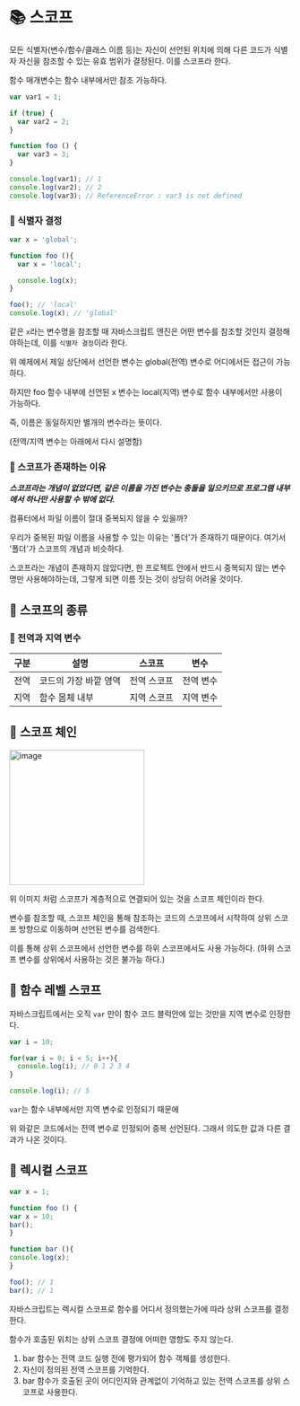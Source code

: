 # 📚 스코프

모든 식별자(변수/함수/클래스 이름 등)는 자신이 선언된 위치에 의해 다른 코드가 식별자 자신을 참조할 수  있는 유효 범위가 결정된다. 이를 스코프라 한다.

함수 매개변수는 함수 내부에서만 참조 가능하다.

```js
var var1 = 1;

if (true) {
  var var2 = 2;
}

function foo () {
  var var3 = 3;
}

console.log(var1); // 1
console.log(var2); // 2
console.log(var3); // ReferenceError : var3 is not defined
```

### 📌 식별자 결정
```js
var x = 'global';

function foo (){
  var x = 'local';

  console.log(x);
}

foo(); // 'local'
console.log(x); // 'global'
```

같은 `x`라는 변수명을 참조할 때 자바스크립트 엔진은 어떤 변수를 참조할 것인지 결정해야하는데, 이를 `식별자 결정`이라 한다.

위 예제에서 제일 상단에서 선언한 변수는 global(전역) 변수로 어디에서든 접근이 가능하다.

하지만 foo 함수 내부에 선언된 x 변수는 local(지역) 변수로 함수 내부에서만 사용이 가능하다.

즉, 이름은 동일하지만 별개의 변수라는 뜻이다.

(전역/지역 변수는 아래에서 다시 설명함)

### 📌 스코프가 존재하는 이유

**_스코프라는 개념이 없었다면, 같은 이름을 가진 변수는 충돌을 일으키므로 프로그램 내부에서 하나만 사용할 수 밖에 없다._**

컴퓨터에서 파일 이름이 절대 중복되지 않을 수 있을까?

우리가 중복된 파일 이름을 사용할 수 있는 이유는 '폴더'가 존재하기 때문이다. 여기서 '폴더'가 스코프의 개념과 비슷하다.

스코프라는 개념이 존재하지 않았다면, 한 프로젝트 안에서 반드시 중복되지 않는 변수명만 사용해야하는데, 그렇게 되면 이름 짓는 것이 상당히 어려울 것이다.

## 🎀 스코프의 종류

### 📌 전역과 지역 변수
|구분|설명|스코프|변수|
|------|---|---|---|
|전역|코드의 가장 바깥 영역|전역 스코프|전역 변수|
|지역|함수 몸체 내부|지역 스코프|지역 변수|


## 🎀 스코프 체인
<img width="241" alt="image" src="https://github.com/mingzzi96/js-deep-dive-study/assets/134386378/d859b7cd-a45b-4311-b844-bf65b3000744">

위 이미지 처럼 스코프가 계층적으로 연결되어 있는 것을 스코프 체인이라 한다.

변수를 참조할 때, 스코프 체인을 통해 참조하는 코드의 스코프에서 시작하여 상위 스코프 방향으로 이동하며 선언된 변수를 검색한다.

이를 통해 상위 스코프에서 선언한 변수를 하위 스코프에서도 사용 가능하다. (하위 스코프 변수를 상위에서 사용하는 것은 불가능 하다.)

## 🎀 함수 레벨 스코프

자바스크립트에서는 오직 `var` 만이 함수 코드 블럭안에 있는 것만을 지역 변수로 인정한다.

```js
var i = 10;

for(var i = 0; i < 5; i++){
  console.log(i); // 0 1 2 3 4
}

console.log(i); // 5
```

`var`는 함수 내부에서만 지역 변수로 인정되기 때문에

위 와같은 코드에서는 전역 변수로 인정되어 중복 선언된다. 그래서 의도한 값과 다른 결과가 나온 것이다.

## 🎀 렉시컬 스코프

```js
var x = 1;

function foo () {
var x = 10;
bar();
}

function bar (){
console.log(x);
}

foo(); // 1
bar(); // 1
```

자바스크립트는 렉시컬 스코프로 함수를 어디서 정의했는가에 따라 상위 스코프를 결정한다.

함수가 호출된 위치는 상위 스코프 결정에 어떠한 영향도 주지 않는다.

1. bar 함수는 전역 코드 실행 전에 평가되어 함수 객체를 생성한다.
2. 자신이 정의된 전역 스코프를 기억한다.
3. bar 함수가 호출된 곳이 어디인지와 관계없이 기억하고 있는 전역 스코프를 상위 스코프로 사용한다.
